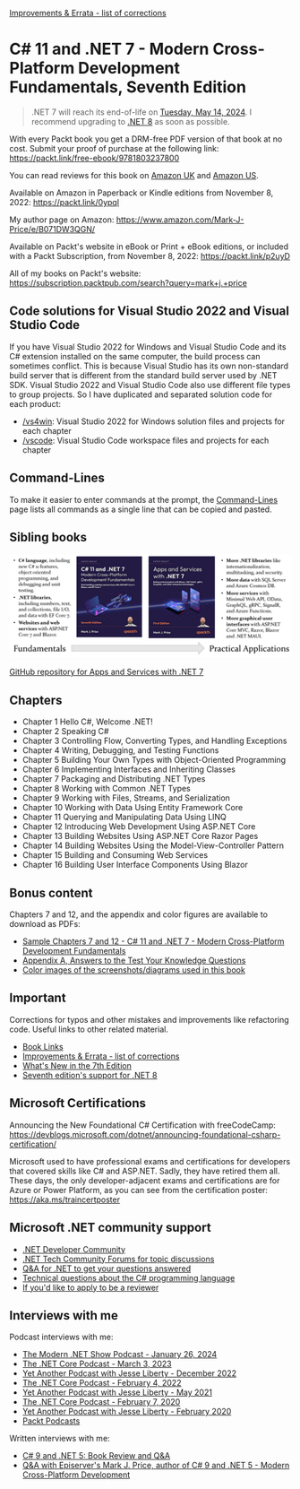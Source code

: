 [Improvements & Errata - list of corrections](docs/errata)

# C# 11 and .NET 7 - Modern Cross-Platform Development Fundamentals, Seventh Edition

> .NET 7 will reach its end-of-life on [Tuesday, May 14, 2024](https://dotnet.microsoft.com/en-us/platform/support/policy/dotnet-core#lifecycle). I recommend upgrading to [.NET 8](https://github.com/markjprice/cs12dotnet8/blob/main/README.md) as soon as possible.

With every Packt book you get a DRM-free PDF version of that book at no cost. Submit your proof of purchase at the following link:
https://packt.link/free-ebook/9781803237800

You can read reviews for this book on [Amazon UK](https://www.amazon.co.uk/11-NET-Cross-Platform-Development-Fundamentals/dp/1803237805#customerReviews) and [Amazon US](https://www.amazon.com/11-NET-Cross-Platform-Development-Fundamentals/dp/1803237805#customerReviews).

Available on Amazon in Paperback or Kindle editions from November 8, 2022: https://packt.link/0ypql

My author page on Amazon: https://www.amazon.com/Mark-J-Price/e/B071DW3QGN/ 

Available on Packt's website in eBook or Print + eBook editions, or included with a Packt Subscription, from November 8, 2022: https://packt.link/p2uyD

All of my books on Packt's website: https://subscription.packtpub.com/search?query=mark+j.+price

## Code solutions for Visual Studio 2022 and Visual Studio Code

If you have Visual Studio 2022 for Windows and Visual Studio Code and its C# extension installed on the same computer, the build process can sometimes conflict. This is because Visual Studio has its own non-standard build server that is different from the standard build server used by .NET SDK. Visual Studio 2022 and Visual Studio Code also use different file types to group projects. So I have duplicated and separated solution code for each product:

- [/vs4win](/vs4win): Visual Studio 2022 for Windows solution files and projects for each chapter
- [/vscode](/vscode): Visual Studio Code workspace files and projects for each chapter

## Command-Lines

To make it easier to enter commands at the prompt, the [Command-Lines](docs/command-lines.md) page lists all commands as a single line that can be copied and pasted.

## Sibling books
![Sibling books](images/B18857_01_01.png)

[GitHub repository for Apps and Services with .NET 7](https://github.com/markjprice/apps-services-net7)

## Chapters
- Chapter 1 Hello C#, Welcome .NET!
- Chapter 2 Speaking C#
- Chapter 3 Controlling Flow, Converting Types, and Handling Exceptions
- Chapter 4 Writing, Debugging, and Testing Functions
- Chapter 5 Building Your Own Types with Object-Oriented Programming
- Chapter 6 Implementing Interfaces and Inheriting Classes
- Chapter 7 Packaging and Distributing .NET Types
- Chapter 8 Working with Common .NET Types
- Chapter 9 Working with Files, Streams, and Serialization
- Chapter 10 Working with Data Using Entity Framework Core
- Chapter 11 Querying and Manipulating Data Using LINQ
- Chapter 12 Introducing Web Development Using ASP.NET Core
- Chapter 13 Building Websites Using ASP.NET Core Razor Pages
- Chapter 14 Building Websites Using the Model-View-Controller Pattern
- Chapter 15 Building and Consuming Web Services
- Chapter 16 Building User Interface Components Using Blazor

## Bonus content

Chapters 7 and 12, and the appendix and color figures are available to download as PDFs:

- [Sample Chapters 7 and 12 - C# 11 and .NET 7 - Modern Cross-Platform Development Fundamentals](https://github.com/markjprice/cs11dotnet7/blob/main/docs/Sample%20Chapters%207%20and%2012%20-%20C%23%2011%20and%20.NET%207%20-%20Modern%20Cross-Platform%20Development%20Fundamentals.pdf)
- [Appendix A, Answers to the Test Your Knowledge Questions](docs/B18856_Appendix.pdf)
- [Color images of the screenshots/diagrams used in this book](docs/9781803237800_ColorImages.pdf)

## Important
Corrections for typos and other mistakes and improvements like refactoring code. Useful links to other related material. 
- [Book Links](book-links.md)
- [Improvements & Errata - list of corrections](docs/errata)
- [What's New in the 7th Edition](docs/whats-new.md)
- [Seventh edition's support for .NET 8](docs/dotnet8.md)

## Microsoft Certifications
Announcing the New Foundational C# Certification with freeCodeCamp:
https://devblogs.microsoft.com/dotnet/announcing-foundational-csharp-certification/

Microsoft used to have professional exams and certifications for developers that covered skills like C# and ASP.NET. Sadly, they have retired them all. These days, the only developer-adjacent exams and certifications are for Azure or Power Platform, as you can see from the certification poster: https://aka.ms/traincertposter

## Microsoft .NET community support
- [.NET Developer Community](https://dotnet.microsoft.com/platform/community)
- [.NET Tech Community Forums for topic discussions](https://techcommunity.microsoft.com/t5/net/ct-p/dotnet)
- [Q&A for .NET to get your questions answered](https://docs.microsoft.com/en-us/answers/products/dotnet)
- [Technical questions about the C# programming language](https://docs.microsoft.com/en-us/answers/topics/dotnet-csharp.html)
- [If you'd like to apply to be a reviewer](https://authors.packtpub.com/reviewers/)

## Interviews with me
Podcast interviews with me:
- [The Modern .NET Show Podcast - January 26, 2024](https://dotnetcore.show/season-6/the-net-trilogy-and-learning-net-with-mark-j-price/)
- [The .NET Core Podcast - March 3, 2023](https://dotnetcore.show/episode-117-our-perspectives-on-the-future-of-net-with-mark-j-price/)
- [Yet Another Podcast with Jesse Liberty - December 2022](https://jesseliberty.com/2022/12/10/mark-price-on-c-11-fixed/)
- [The .NET Core Podcast - February 4, 2022](https://dotnetcore.show/episode-91-c-sharp-10-and-dotnet-6-with-mark-j-price/)
- [Yet Another Podcast with Jesse Liberty - May 2021](http://jesseliberty.com/2021/05/16/mark-price-on-c9-and-net-6/)
- [The .NET Core Podcast - February 7, 2020](https://dotnetcore.show/episode-44-learning-net-core-with-mark-j-price/)
- [Yet Another Podcast with Jesse Liberty - February 2020](http://jesseliberty.com/2020/02/23/mark-price-c-net-core/)
- [Packt Podcasts](https://soundcloud.com/packt-podcasts/csharp-8-dotnet-core-3-the-evolution-of-the-microsoft-ecosystem)

Written interviews with me:
- [C# 9 and .NET 5: Book Review and Q&A](https://www.infoq.com/articles/book-interview-mark-price/?itm_source=infoq&itm_campaign=user_page&itm_medium=link)
- [Q&A with Episerver's Mark J. Price, author of C# 9 and .NET 5 - Modern Cross-Platform Development](https://www.episerver.com/articles/q-and-a-with-mark-price)
